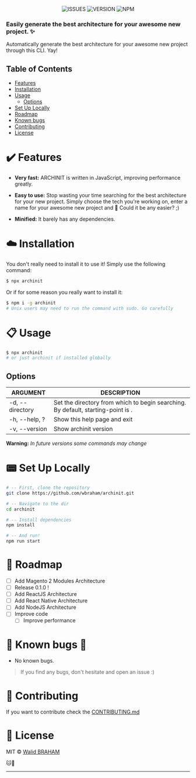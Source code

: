 <p align="center">
<img alt="ISSUES" src="https://img.shields.io/github/issues/wbraham/archinit">
<img alt="VERSION" src="https://img.shields.io/badge/npm-v6.9.0-blue">
<img alt="NPM" src="https://img.shields.io/github/license/wbraham/archinit">
</p>

### Easily generate the best architecture for your awesome new project. :sparkles:

Automatically generate the best architecture for your awesome new project through this CLI. Yay!

## Table of Contents

- [Features](#features)
- [Installation](#installation)
- [Usage](#usage)
  - [Options](#options)
- [Set Up Locally](#setup-locally)
- [Roadmap](#roadmap)
- [Known bugs](#known-bugs)
- [Contributing](#contributing)
- [License](#license)

<a name="features"></a>

# :heavy_check_mark: Features

- **Very fast:** ARCHINIT is written in JavaScript, improving performance greatly.

- **Easy to use:** Stop wasting your time searching for the best architecture for your new project. Simply choose the tech you're working on, enter a name for your awesome new project and :rocket: Could it be any easier? ;)

- **Minified:** It barely has any dependencies.

<a name="installation"></a>

# :cloud: Installation

You don't really need to install it to use it!
Simply use the following command:

```bash
$ npx archinit
```

Or if for some reason you really want to install it:

```bash
$ npm i -g archinit
# Unix users may need to run the command with sudo. Go carefully
```

<a name="usage"></a>

# :clipboard: Usage

```bash
$ npx archinit
# or just archinit if installed globally
```

<a name="options"></a>

## Options

| ARGUMENT               | DESCRIPTION                                                                               |
| ---------------------- | ----------------------------------------------------------------------------------------- |
| -d, --directory        | Set the directory from which to begin searching. By default, starting-point is .          |
| -h, --help, ?          | Show this help page and exit                                                              |
| -v, --version          | Show archinit version                                                                       |

**Warning:** _In future versions some commands may change_

<a name="setup-locally"></a>

# :pager: Set Up Locally

```bash
# -- First, clone the repository
git clone https://github.com/wbraham/archinit.git

# -- Navigate to the dir
cd archinit

# -- Install dependencies
npm install

# -- And run!
npm run start
```

<a name="roadmap"></a>

# :crystal_ball: Roadmap

- [ ] Add Magento 2 Modules Architecture
- [ ] Release 0.1.0 !
- [ ] Add ReactJS Architecture
- [ ] Add React Native Architecture
- [ ] Add NodeJS Architecture
- [ ] Improve code
  - [ ] Improve performance

<a name="known-bugs"></a>

# :bug: Known bugs :bug:

- No known bugs.

> If you find any bugs, don't hesitate and open an issue :)

<a name="contributing"></a>

# :revolving_hearts: Contributing

If you want to contribute check the [CONTRIBUTING.md](.github/CONTRIBUTING.md)

<a name="license"></a>

# :scroll: License

MIT © [Walid BRAHAM](http://walid.tech)

:cat::baby_chick:

---

